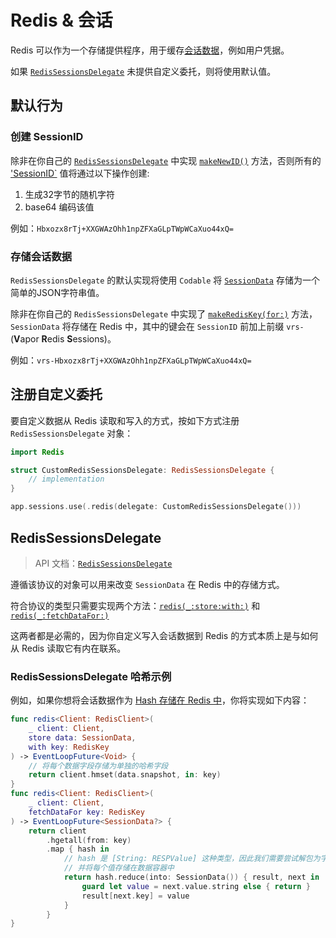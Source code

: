 # Redis & 会话

Redis 可以作为一个存储提供程序，用于缓存[会话数据](../advanced/sessions.md#session-data)，例如用户凭据。

如果 [`RedisSessionsDelegate`](https://api.vapor.codes/redis/main/Redis/RedisSessionsDelegate/) 未提供自定义委托，则将使用默认值。

## 默认行为

### 创建 SessionID 

除非在你自己的 [`RedisSessionsDelegate`](#redissessionsdelegate) 中实现 [`makeNewID()`](https://api.vapor.codes/redis/main/Redis/RedisSessionsDelegate/#redissessionsdelegate.makeNewID()) 方法，否则所有的 ['SessionID`](https://api.vapor.codes/vapor/documentation/vapor/sessionid) 值将通过以下操作创建:

1. 生成32字节的随机字符
1. base64 编码该值

例如：`Hbxozx8rTj+XXGWAzOhh1npZFXaGLpTWpWCaXuo44xQ=`

### 存储会话数据

`RedisSessionsDelegate` 的默认实现将使用 `Codable` 将 [`SessionData`](https://api.vapor.codes/vapor/documentation/vapor/sessiondata) 存储为一个简单的JSON字符串值。

除非在你自己的 `RedisSessionsDelegate` 中实现了 [`makeRedisKey(for:)`](https://api.vapor.codes/redis/main/Redis/RedisSessionsDelegate/#redissessionsdelegate.makeRedisKey(for:)) 方法，`SessionData` 将存储在 Redis 中，其中的键会在 `SessionID` 前加上前缀 `vrs-` (**V**apor **R**edis **S**essions)。

例如：`vrs-Hbxozx8rTj+XXGWAzOhh1npZFXaGLpTWpWCaXuo44xQ=`

## 注册自定义委托

要自定义数据从 Redis 读取和写入的方式，按如下方式注册 `RedisSessionsDelegate` 对象：

```swift
import Redis

struct CustomRedisSessionsDelegate: RedisSessionsDelegate {
    // implementation
}

app.sessions.use(.redis(delegate: CustomRedisSessionsDelegate()))
```

## RedisSessionsDelegate

> API 文档：[`RedisSessionsDelegate`](https://api.vapor.codes/redis/main/Redis/RedisSessionsDelegate/)

遵循该协议的对象可以用来改变 `SessionData` 在 Redis 中的存储方式。

符合协议的类型只需要实现两个方法：[`redis(_:store:with:)`](https://api.vapor.codes/redis/main/Redis/RedisSessionsDelegate/#redissessionsdelegate.redis(_:store:with:)) 和 [`redis(_:fetchDataFor:)`](https://api.vapor.codes/redis/main/Redis/RedisSessionsDelegate/#redissessionsdelegate.redis(_:fetchDataFor:))

这两者都是必需的，因为你自定义写入会话数据到 Redis 的方式本质上是与如何从 Redis 读取它有内在联系。

### RedisSessionsDelegate 哈希示例

例如，如果你想将会话数据作为 [Hash 存储在 Redis 中](https://redis.io/topics/data-types-intro#redis-hashes)，你将实现如下内容：

```swift
func redis<Client: RedisClient>(
    _ client: Client,
    store data: SessionData,
    with key: RedisKey
) -> EventLoopFuture<Void> {
    // 将每个数据字段存储为单独的哈希字段
    return client.hmset(data.snapshot, in: key)
}
func redis<Client: RedisClient>(
    _ client: Client,
    fetchDataFor key: RedisKey
) -> EventLoopFuture<SessionData?> {
    return client
        .hgetall(from: key)
        .map { hash in
            // hash 是 [String: RESPValue] 这种类型，因此我们需要尝试解包为字符串
            // 并将每个值存储在数据容器中
            return hash.reduce(into: SessionData()) { result, next in
                guard let value = next.value.string else { return }
                result[next.key] = value
            }
        }
}
```
